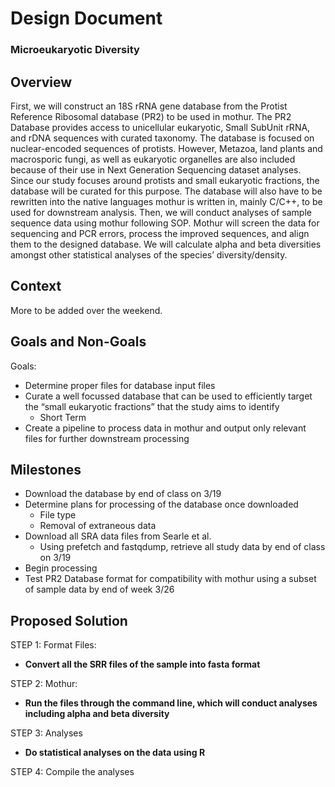 # Design Document
### Microeukaryotic Diversity


## Overview
First, we will construct  an 18S rRNA gene database from the Protist Reference Ribosomal database (PR2) to be used in mothur. The PR2 Database provides access to unicellular eukaryotic, Small SubUnit rRNA, and rDNA sequences with curated taxonomy. The database is focused on nuclear-encoded sequences of protists. However, Metazoa, land plants and macrosporic fungi, as well as eukaryotic organelles are also included because of their use in Next Generation Sequencing dataset analyses. Since our study focuses around protists and small eukaryotic fractions, the database will be curated for this purpose. The database will also have to be rewritten into the native languages mothur is written in, mainly C/C++, to be used for downstream analysis. Then, we will conduct analyses of sample sequence data using mothur following SOP. Mothur will screen the data for sequencing and PCR errors, process the improved sequences, and align them to the designed database. We will calculate alpha and beta diversities amongst other statistical analyses of the species’ diversity/density.

## Context
More to be added over the weekend.

## Goals and Non-Goals
Goals:
* Determine proper files for database input files
* Curate a well focussed database that can be used to efficiently target the “small eukaryotic fractions” that the study aims to identify
  * Short Term
* Create a pipeline to process data in mothur and output only relevant files for further downstream processing


## Milestones
* Download the database by end of class on 3/19
* Determine plans for processing of the database once downloaded
  * File type
  * Removal of extraneous data
* Download all SRA data files from Searle et al.
  * Using prefetch and fastqdump, retrieve all study data by end of class on 3/19 
* Begin processing
* Test PR2 Database format for compatibility with mothur using a subset of sample data by end of week 3/26  

## Proposed Solution
STEP 1: Format Files:
* **Convert all the SRR files of the sample into fasta format**

STEP 2: Mothur:
* **Run the files through the command line, which will conduct analyses including alpha and beta diversity**

STEP 3: Analyses
* **Do statistical analyses on the data using R**

STEP 4: Compile the analyses 

